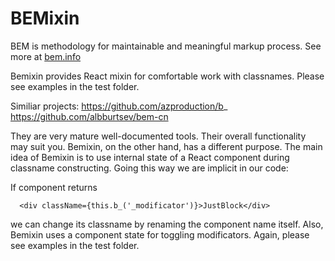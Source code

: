 BEMixin
=======

BEM is methodology for maintainable and meaningful markup process. See more at [bem.info](http://bem.info)

Bemixin provides React mixin for comfortable work with classnames. Please see examples in the test folder.

Similiar projects:
https://github.com/azproduction/b_
https://github.com/albburtsev/bem-cn

They are very mature well-documented tools. Their overall functionality may suit you. Bemixin, on the other hand, has a different purpose. The main idea of Bemixin is to use internal state of a React component
during classname constructing. Going this way we are implicit in our code:

If component returns
```
  <div className={this.b_('_modificator')}>JustBlock</div>
```
we can change its classname by renaming the component name itself. Also, Bemixin uses a component state for
toggling modificators. Again, please see examples in the test folder.

